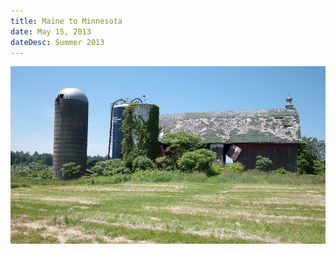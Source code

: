```yaml
---
title: Maine to Minnesota
date: May 15, 2013
dateDesc: Summer 2013
---
```


![](/images/east/P1170957.jpg)
